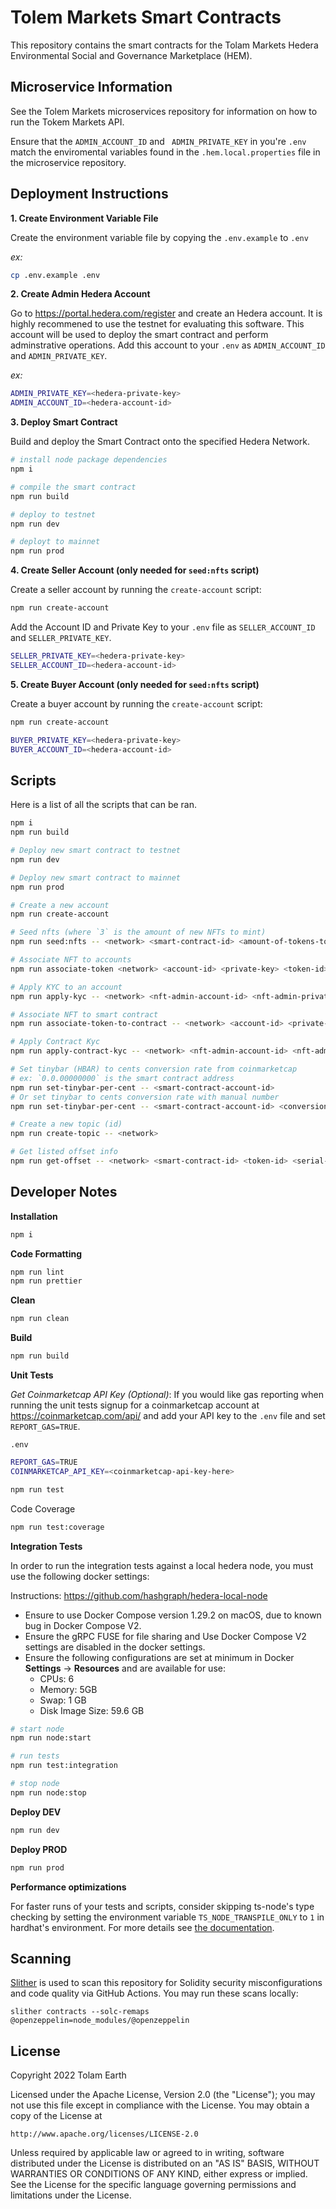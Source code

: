 # Tolem Markets Smart Contracts

This repository contains the smart contracts for the Tolam Markets Hedera Environmental Social and Governance Marketplace (HEM).

## Microservice Information

See the Tolem Markets microservices repository for information on how to run the Tokem Markets API.

Ensure that the `ADMIN_ACCOUNT_ID` and ` ADMIN_PRIVATE_KEY` in you're `.env` match the enviromental variables found in the `.hem.local.properties` file in the microservice repository.

## Deployment Instructions

**1. Create Environment Variable File**

Create the environment variable file by copying the `.env.example` to `.env`

_ex:_

```bash
cp .env.example .env
```

**2. Create Admin Hedera Account**

Go to https://portal.hedera.com/register and create an Hedera account. It is highly recommened to use the testnet for evaluating this software.
This account will be used to deploy the smart contract and perform adminstrative operations. Add this account to your `.env` as `ADMIN_ACCOUNT_ID` and `ADMIN_PRIVATE_KEY`.

_ex:_

```bash
ADMIN_PRIVATE_KEY=<hedera-private-key>
ADMIN_ACCOUNT_ID=<hedera-account-id>
```

**3. Deploy Smart Contract**

Build and deploy the Smart Contract onto the specified Hedera Network.

```bash
# install node package dependencies
npm i

# compile the smart contract
npm run build

# deploy to testnet
npm run dev

# deployt to mainnet
npm run prod
```

**4. Create Seller Account (only needed for `seed:nfts` script)**

Create a seller account by running the `create-account` script:

```bash
npm run create-account
```

Add the Account ID and Private Key to your `.env` file as `SELLER_ACCOUNT_ID` and `SELLER_PRIVATE_KEY`.

```bash
SELLER_PRIVATE_KEY=<hedera-private-key>
SELLER_ACCOUNT_ID=<hedera-account-id>
```

**5. Create Buyer Account (only needed for `seed:nfts` script)**

Create a buyer account by running the `create-account` script:

```bash
npm run create-account
```

```bash
BUYER_PRIVATE_KEY=<hedera-private-key>
BUYER_ACCOUNT_ID=<hedera-account-id>
```

## Scripts

Here is a list of all the scripts that can be ran.

```bash
npm i
npm run build

# Deploy new smart contract to testnet
npm run dev

# Deploy new smart contract to mainnet
npm run prod

# Create a new account
npm run create-account

# Seed nfts (where `3` is the amount of new NFTs to mint)
npm run seed:nfts -- <network> <smart-contract-id> <amount-of-tokens-to-mint>

# Associate NFT to accounts
npm run associate-token <network> <account-id> <private-key> <token-id>

# Apply KYC to an account
npm run apply-kyc -- <network> <nft-admin-account-id> <nft-admin-private-key> <token-id> <account-id>

# Associate NFT to smart contract
npm run associate-token-to-contract -- <network> <account-id> <private-key> <token-id> <smart-contract-id>

# Apply Contract Kyc
npm run apply-contract-kyc -- <network> <nft-admin-account-id> <nft-admin-private-key> <token-id> <smart-contract-id>

# Set tinybar (HBAR) to cents conversion rate from coinmarketcap
# ex: `0.0.00000000` is the smart contract address
npm run set-tinybar-per-cent -- <smart-contract-account-id>
# Or set tinybar to cents conversion rate with manual number
npm run set-tinybar-per-cent -- <smart-contract-account-id> <conversion-rate>

# Create a new topic (id)
npm run create-topic -- <network>

# Get listed offset info
npm run get-offset -- <network> <smart-contract-id> <token-id> <serial-number>
```

## Developer Notes

**Installation**

```bash
npm i
```

**Code Formatting**

```bash
npm run lint
npm run prettier
```

**Clean**

```bash
npm run clean
```

**Build**

```bash
npm run build
```

**Unit Tests**

_Get Coinmarketcap API Key (Optional)_:
If you would like gas reporting when running the unit tests signup for a coinmarketcap account at https://coinmarketcap.com/api/ and add your API key to the `.env` file and set `REPORT_GAS=TRUE`.

`.env`

```bash
REPORT_GAS=TRUE
COINMARKETCAP_API_KEY=<coinmarketcap-api-key-here>
```

```bash
npm run test
```

Code Coverage

```bash
npm run test:coverage
```

**Integration Tests**

In order to run the integration tests against a local hedera node, you must use the following docker settings:

Instructions: https://github.com/hashgraph/hedera-local-node

- Ensure to use Docker Compose version 1.29.2 on macOS, due to known bug in Docker Compose V2.
- Ensure the gRPC FUSE for file sharing and Use Docker Compose V2 settings are disabled in the docker settings.
- Ensure the following configurations are set at minimum in Docker **Settings** -> **Resources** and are available for use:
  - CPUs: 6
  - Memory: 5GB
  - Swap: 1 GB
  - Disk Image Size: 59.6 GB

```bash
# start node
npm run node:start

# run tests
npm run test:integration

# stop node
npm run node:stop
```

**Deploy DEV**

```bash
npm run dev
```

**Deploy PROD**

```bash
npm run prod
```

**Performance optimizations**

For faster runs of your tests and scripts, consider skipping ts-node's type checking by setting the environment variable `TS_NODE_TRANSPILE_ONLY` to `1` in hardhat's environment. For more details see [the documentation](https://hardhat.org/guides/typescript.html#performance-optimizations).

## Scanning

[Slither](https://github.com/crytic/slither) is used to scan this repository for Solidity security misconfigurations and code quality via GitHub Actions. You may run these scans locally:

```
slither contracts --solc-remaps @openzeppelin=node_modules/@openzeppelin
```

## License

Copyright 2022 Tolam Earth

Licensed under the Apache License, Version 2.0 (the "License");
you may not use this file except in compliance with the License.
You may obtain a copy of the License at

    http://www.apache.org/licenses/LICENSE-2.0

Unless required by applicable law or agreed to in writing, software
distributed under the License is distributed on an "AS IS" BASIS,
WITHOUT WARRANTIES OR CONDITIONS OF ANY KIND, either express or implied.
See the License for the specific language governing permissions and
limitations under the License.
